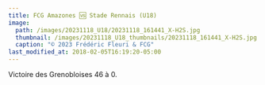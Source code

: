 ```yaml
---
title: FCG Amazones 🆚 Stade Rennais (U18)
image: 
  path: /images/20231118_U18/20231118_161441_X-H2S.jpg
  thumbnail: /images/20231118_U18_thumbnails/20231118_161441_X-H2S.jpg
  caption: "© 2023 Frédéric Fleuri & FCG"
last_modified_at: 2018-02-05T16:19:20-05:00
---
```


Victoire des Grenobloises 46 à 0.

<!-- <table>
  {% assign i = 0}
  <tr>
  {% for image in site.static_files %}
      {% if image.path contains 'images/20231118_U18_thumbnails/' %}
      {% assign i = i | plus:1 %}
        <td><img src="{{ site.baseurl }}{{ image.path }}"  with="100" alt="FCG Amazones vs Stade Rennais (U18)"></td>
        {% if i == 3 %}
          {% assign i = 0}
          </tr>
          <tr>
        {% endif %}
      {% endif %}
  {% endfor %}
  </tr>
</table> -->
